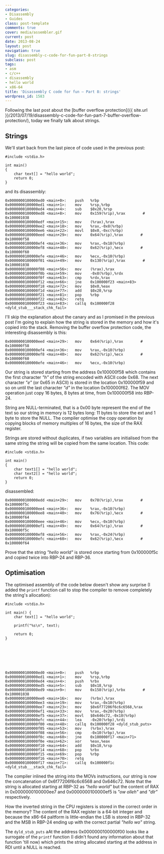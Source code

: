 ```yaml
---
categories:
- Disassembly
- Guides
class: post-template
comments: true
cover: media/assembler.gif
current: post
date: 2013-08-24
layout: post
navigation: true
slug: disassembly-c-code-for-fun-part-8-strings
subclass: post
tags:
- asm
- c/c++
- disassembly
- hello world
- x86-64
title: 'Disassembly C code for fun – Part 8: strings'
wordpress_id: 1583
---
```


Following the last post about the [buffer overflow protection]({{ site.url }}/2013/07/19/disassembly-c-code-for-fun-part-7-buffer-overflow-protection/), today we finally talk about strings.

<!-- more -->



## Strings



We'll start back from the last piece of code used in the previous post:




    #include <stdio.h>

    int main()
    {
        char text[] = "hello world";
        return 0;
    }




and its disassembly:




    0x0000000100000ed0 <main+0>:	push   %rbp
    0x0000000100000ed1 <main+1>:	mov    %rsp,%rbp
    0x0000000100000ed4 <main+4>:	sub    $0x20,%rsp
    0x0000000100000ed8 <main+8>:	mov    0x159(%rip),%rax        # 0x100001038
    0x0000000100000edf <main+15>:	mov    (%rax),%rax
    0x0000000100000ee2 <main+18>:	mov    %rax,-0x8(%rbp)
    0x0000000100000ee6 <main+22>:	movl   $0x0,-0xc(%rbp)
    0x0000000100000eed <main+29>:	mov    0x64(%rip),%rax        # 0x100000f58
    0x0000000100000ef4 <main+36>:	mov    %rax,-0x18(%rbp)
    0x0000000100000ef8 <main+40>:	mov    0x62(%rip),%ecx        # 0x100000f60
    0x0000000100000efe <main+46>:	mov    %ecx,-0x10(%rbp)
    0x0000000100000f01 <main+49>:	mov    0x130(%rip),%rax        # 0x100001038
    0x0000000100000f08 <main+56>:	mov    (%rax),%rax
    0x0000000100000f0b <main+59>:	mov    -0x8(%rbp),%rdx
    0x0000000100000f0f <main+63>:	cmp    %rdx,%rax
    0x0000000100000f12 <main+66>:	jne    0x100000f23 <main+83>
    0x0000000100000f18 <main+72>:	mov    $0x0,%eax
    0x0000000100000f1d <main+77>:	add    $0x20,%rsp
    0x0000000100000f21 <main+81>:	pop    %rbp
    0x0000000100000f22 <main+82>:	retq
    0x0000000100000f23 <main+83>:	callq  0x100000f28 <dyld_stub___stack_chk_fail>




I'll skip the explanation about the canary and as I promised in the previous post I'm going to explain how the string is stored in the memory and how it's copied into the stack. Removing the buffer overflow protection code, the interesting disassembly is this:




    0x0000000100000eed <main+29>:	mov    0x64(%rip),%rax        # 0x100000f58
    0x0000000100000ef4 <main+36>:	mov    %rax,-0x18(%rbp)
    0x0000000100000ef8 <main+40>:	mov    0x62(%rip),%ecx        # 0x100000f60
    0x0000000100000efe <main+46>:	mov    %ecx,-0x10(%rbp)




Our string is stored starting from the address 0x100000f58 which contains the first character _"h"_ of the string encoded with ASCII code 0x68. The next character _"e"_ (or 0x65 in ASCII) is stored in the location 0x100000f59 and so on until the last character _"d"_ in the location 0x100000f62. The MOV operation just copy 16 bytes, 8 bytes at time, from 0x100000f58 into RBP-24.

String are NULL-terminated, that is a 0x00 byte represent the end of the text so our string in memory is 12 bytes long: 11 bytes to store the ext and 1 byte to store the NULL. The compiler optimise the copy operation by copying blocks of memory multiples of 16 bytes, the size of the RAX register.

Strings are stored without duplicates, if two variables are initialised from the same string the string will be copied from the same location. This code:




    #include <stdio.h>

    int main()
    {
        char text1[] = "hello world";
        char text2[] = "hello world";
        return 0;
    }




disassembled:




    0x0000000100000edd <main+29>:	mov    0x78(%rip),%rax        # 0x100000f5c
    0x0000000100000ee4 <main+36>:	mov    %rax,-0x18(%rbp)
    0x0000000100000ee8 <main+40>:	mov    0x76(%rip),%ecx        # 0x100000f64
    0x0000000100000eee <main+46>:	mov    %ecx,-0x10(%rbp)
    0x0000000100000ef1 <main+49>:	mov    0x64(%rip),%rax        # 0x100000f5c
    0x0000000100000ef8 <main+56>:	mov    %rax,-0x24(%rbp)
    0x0000000100000efc <main+60>:	mov    0x62(%rip),%ecx        # 0x100000f64




Prove that the string _"hello world"_ is stored once starting from 0x100000f5c and copied twice into RBP-24 and RBP-36.



## Optimisation



The optimised assembly of the code below doesn't show any surprise (I added the `printf` function call to stop the compiler to remove completely the string's allocation):




    #include <stdio.h>

    int main() {
        char text[] = "hello world";

        printf("%s\n", text);

        return 0;
    }







    0x0000000100000ed0 <main+0>:	push   %rbp
    0x0000000100000ed1 <main+1>:	mov    %rsp,%rbp
    0x0000000100000ed4 <main+4>:	push   %rbx
    0x0000000100000ed5 <main+5>:	sub    $0x18,%rsp
    0x0000000100000ed9 <main+9>:	mov    0x158(%rip),%rbx        # 0x100001038
    0x0000000100000ee0 <main+16>:	mov    (%rbx),%rax
    0x0000000100000ee3 <main+19>:	mov    %rax,-0x10(%rbp)
    0x0000000100000ee7 <main+23>:	mov    $0x6f77206f6c6c6568,%rax
    0x0000000100000ef1 <main+33>:	mov    %rax,-0x20(%rbp)
    0x0000000100000ef5 <main+37>:	movl   $0x646c72,-0x18(%rbp)
    0x0000000100000efc <main+44>:	lea    -0x20(%rbp),%rdi
    0x0000000100000f00 <main+48>:	callq  0x100000f28 <dyld_stub_puts>
    0x0000000100000f05 <main+53>:	mov    (%rbx),%rax
    0x0000000100000f08 <main+56>:	cmp    -0x10(%rbp),%rax
    0x0000000100000f0c <main+60>:	jne    0x100000f17 <main+71>
    0x0000000100000f0e <main+62>:	xor    %eax,%eax
    0x0000000100000f10 <main+64>:	add    $0x18,%rsp
    0x0000000100000f14 <main+68>:	pop    %rbx
    0x0000000100000f15 <main+69>:	pop    %rbp
    0x0000000100000f16 <main+70>:	retq
    0x0000000100000f17 <main+71>:	callq  0x100000f1c <dyld_stub___stack_chk_fail>




The compiler inlined the string into the MOVs instructions, our string is now the concatenation of 0x6f77206f6c6c6568 and 0x646c72. Note that the string is allocated starting at RBP-32 as _"hello world"_ but the content of RAX in 0x0000000100000ee7 and 0x0000000100000ef5 is _"ow olleh"_ and _"dlr"_ respectively.

How the inverted string in the CPU registers is stored in the correct order in the memory? The content of the RAX register is a 64-bit integer and because the x86-64 paltform is little-endian the LSB is stored in RBP-32 and the MSB in RBP-24 ending up with the correct partial _"hello wo"_ string.

The `dyld_stub_puts` aAt the address 0x0000000100000f00 looks like a surrogate of the `printf` function (I didn't found any information about that function 'till now) which prints the string allocated starting at the address in RDI until a NULL is reached.